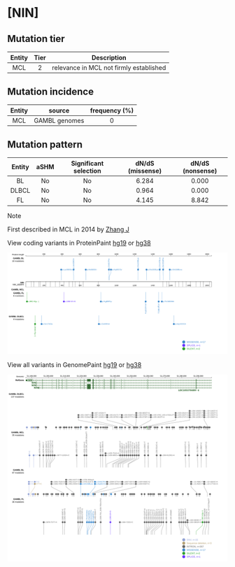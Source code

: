 # [NIN]

## Mutation tier

|Entity|Tier|Description                            |
|:------:|:----:|---------------------------------------|
|MCL   |2   |relevance in MCL not firmly established|
## Mutation incidence

|Entity|source       |frequency (%)|
|:------:|:-------------:|:-------------:|
|MCL   |GAMBL genomes|0            |

## Mutation pattern

|Entity|aSHM|Significant selection|dN/dS (missense)|dN/dS (nonsense)|
|:------:|:----:|:---------------------:|:----------------:|:----------------:|
|BL    |No  |No                   |6.284           |0.000           |
|DLBCL |No  |No                   |0.964           |0.000           |
|FL    |No  |No                   |4.145           |8.842           |


> [!NOTE]
> First described in MCL in 2014 by [Zhang J](https://pubmed.ncbi.nlm.nih.gov/24682267)


View coding variants in ProteinPaint [hg19](https://www.bcgsc.ca/downloads/morinlab/GAMBL/test/genes/NIN_protein.html)  or [hg38](https://www.bcgsc.ca/downloads/morinlab/GAMBL/test/genes/NIN_protein_hg38.html)

![image](images/proteinpaint/NIN_NM_182944.svg)

View all variants in GenomePaint [hg19](https://www.bcgsc.ca/downloads/morinlab/GAMBL/test/genes/NIN.html)  or [hg38](https://www.bcgsc.ca/downloads/morinlab/GAMBL/test/genes/NIN_hg38.html)

![image](images/proteinpaint/NIN.svg)
